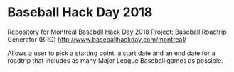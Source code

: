 # Baseball Hack Day 2018
Repository for Montreal Baseball Hack Day 2018 Project: Baseball Roadtrip Generator (BRG)
http://www.baseballhackday.com/montreal/

Allows a user to pick a starting point, a start date and an end date for a roadtrip that includes as many Major League Baseball games as possible.

